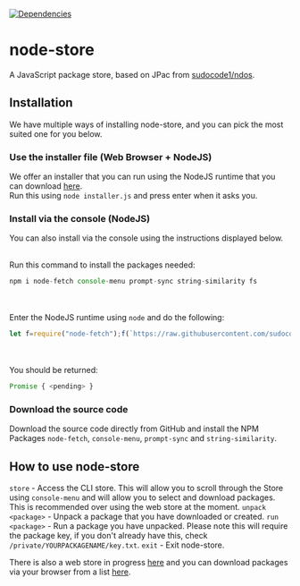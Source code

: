<a href="https://david-dm.org/sudocode1/node-store"><img src="https://img.shields.io/david/sudocode1/node-store.svg?maxAge=3600" alt="Dependencies" /></a>

# node-store
A JavaScript package store, based on JPac from [sudocode1/ndos](https://github.com/sudocode1/ndos).

## Installation
We have multiple ways of installing node-store, and you can pick the most suited one for you below.

### Use the installer file (Web Browser + NodeJS)
We offer an installer that you can run using the NodeJS runtime that you can download [here](http://nodestore.7m.pl/installer.js). <br>
Run this using `node installer.js` and press enter when it asks you.

### Install via the console (NodeJS)
You can also install via the console using the instructions displayed below. <br> <br>

Run this command to install the packages needed:
```js
npm i node-fetch console-menu prompt-sync string-similarity fs
```
<br> <br>
Enter the NodeJS runtime using `node` and do the following:
```js
let f=require("node-fetch");f(`https://raw.githubusercontent.com/sudocode1/node-store/master/index.js`).then(d => d.text()).then(d => require("fs").writeFileSync(`index.js`, d));
```
<br><br>
You should be returned:
```js
Promise { <pending> }
```

### Download the source code
Download the source code directly from GitHub and install the NPM Packages `node-fetch`, `console-menu`, `prompt-sync` and `string-similarity`.

## How to use node-store
`store` - Access the CLI store. This will allow you to scroll through the Store using `console-menu` and will allow you to select and download packages. This is recommended over using the web store at the moment.
`unpack <package>` - Unpack a package that you have downloaded or created.
`run <package>` - Run a package you have unpacked. Please note this will require the package key, if you don't already have this, check `/private/YOURPACKAGENAME/key.txt`.
`exit` - Exit node-store.

There is also a web store in progress [here](https://nodestore.7m.pl/storehtml) and you can download packages via your browser from a list [here](https://nodestore.7m.pl/store).
